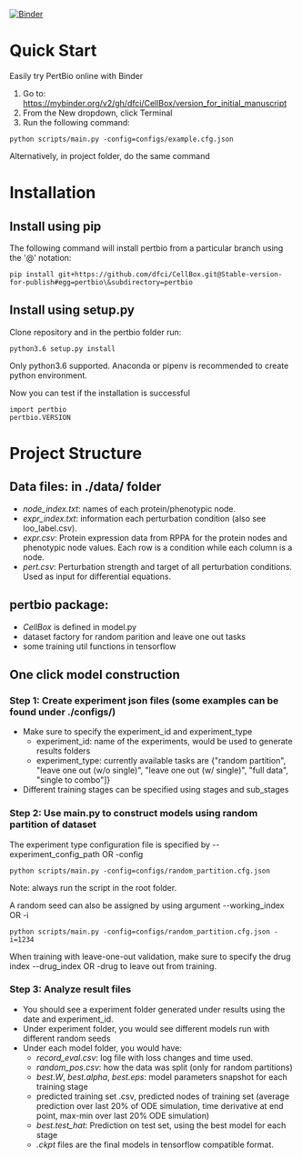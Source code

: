 [![Binder](https://mybinder.org/badge_logo.svg)](https://mybinder.org/v2/gh/dfci/CellBox/version_for_initial_manuscript)

# Quick Start

Easily try PertBio online with Binder 

1. Go to: https://mybinder.org/v2/gh/dfci/CellBox/version_for_initial_manuscript
2. From the New dropdown, click Terminal 
3. Run the following command: 

```
python scripts/main.py -config=configs/example.cfg.json
```

Alternatively, in project folder, do the same command

# Installation

## Install using pip 
The following command will install pertbio from a particular branch using the '@' notation:

```
pip install git+https://github.com/dfci/CellBox.git@Stable-version-for-publish#egg=pertbio\&subdirectory=pertbio
```

## Install using setup.py
Clone repository and in the pertbio folder run:

```
python3.6 setup.py install
```

Only python3.6 supported. Anaconda or pipenv is recommended to create python environment. 

Now you can test if the installation is successful

```
import pertbio
pertbio.VERSION
```

# Project Structure

## Data files: in ./data/ folder
* _node_index.txt_: names of each protein/phenotypic node.
* _expr_index.txt_: information each perturbation condition (also see loo_label.csv).
* _expr.csv_: Protein expression data from RPPA for the protein nodes and phenotypic node values. Each row is a condition while each column is a node.
* _pert.csv_: Perturbation strength and target of all perturbation conditions. Used as input for differential equations.

## pertbio package:
* _CellBox_ is defined in model.py
* dataset factory for random parition and leave one out tasks
* some training util functions in tensorflow

## One click model construction

### __Step 1: Create experiment json files (some examples can be found under ./configs/)__
* Make sure to specify the experiment_id and experiment_type
	* experiment_id: name of the experiments, would be used to generate results folders
	* experiment_type: currently available tasks are {"random partition", "leave one out (w/o single)", "leave one out (w/ single)", "full data", "single to combo"]}
* Different training stages can be specified using stages and sub_stages

### __Step 2: Use main.py to construct models using random partition of dataset__

The experiment type configuration file is specified by --experiment_config_path OR -config

```
python scripts/main.py -config=configs/random_partition.cfg.json
```

Note: always run the script in the root folder.


A random seed can also be assigned by using argument --working_index OR -i

```
python scripts/main.py -config=configs/random_partition.cfg.json -i=1234
```


When training with leave-one-out validation, make sure to specify the drug index --drug_index OR -drug to leave out from training.


### __Step 3: Analyze result files__
* You should see a experiment folder generated under results using the date and experiment_id.
* Under experiment folder, you would see different models run with different random seeds
* Under each model folder, you would have:
	* _record_eval.csv_: log file with loss changes and time used.
	* _random_pos.csv_: how the data was split (only for random partitions)
	* _best.W_, _best.alpha_, _best.eps_: model parameters snapshot for each training stage
	* predicted training set .csv, predicted nodes of training set (average prediction over last 20% of ODE simulation, time derivative at end point, max-min over last 20% ODE simulation)
	* _best.test_hat_: Prediction on test set, using the best model for each stage
	* _.ckpt_ files are the final models in tensorflow compatible format.
